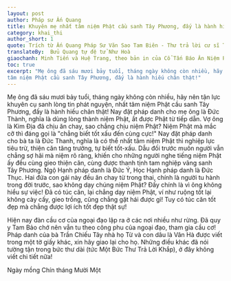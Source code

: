 ```yaml
---
layout: post
author: Pháp sư Ấn Quang
title: Khuyên mẹ nhất tâm niệm Phật cầu sanh Tây Phương, đấy là hành hiếu chân thật!
category: khai_thi
author_short: 1
quote: Trích từ Ấn Quang Pháp Sư Văn Sao Tam Biên - Thư trả lời cư sĩ Thái Tích Đỉnh (thư thứ nhất)
translateBy:  Bửu Quang tự đệ tử Như Hoà
giaochanh: Minh Tiến và Huệ Trang, theo bản in của Cổ Tấn Báo Ân Niệm Phật Đường, năm 2002.
toc: true
excerpt: "Mẹ ông đã sáu mươi bảy tuổi, tháng ngày không còn nhiều, hãy nên tận lực khuyên cụ sanh lòng tin phát nguyện, nhất 
tâm niệm Phật cầu sanh Tây Phương, đấy là hành hiếu chân thật!"
---
```



Mẹ ông đã sáu mươi bảy tuổi, tháng ngày không còn nhiều, hãy nên tận lực khuyên cụ sanh lòng tin phát nguyện, nhất 
tâm niệm Phật cầu sanh Tây Phương, đấy là hành hiếu chân thật! Nay đặt pháp danh cho mẹ ông là Đức Thành, nghĩa là 
dùng lòng thành niệm Phật, ắt được Phật từ tiếp dẫn. Vợ ông là Kim Địa đã chịu ăn chay, sao chẳng chịu niệm Phật? Niệm 
Phật mà mắc cỡ thì đáng gọi là "chẳng biết tốt xấu đến cùng cực!" Nay đặt pháp danh cho bà ta là Đức Thanh, nghĩa là 
có thể nhất tâm niệm Phật thì nghiệp lực tiêu trừ, thiện căn tăng trưởng, tự biết tốt-xấu. Dẫu đối trước muôn người 
vẫn chẳng sợ hãi mà niệm rõ ràng, khiến cho những người nghe tiếng niệm Phật ấy đều cùng gieo thiện căn, cùng được 
thanh tịnh tam nghiệp vãng sanh Tây Phương. Ngộ Hạnh pháp danh là Đức Ý, Học Hạnh pháp danh là Đức Thục. Hai đứa con gái 
này đều ăn chay từ trong thai, chính là người tu hành trong đời trước, sao không dạy chúng niệm Phật? Đấy chính là 
vì ông không hiểu sự việc! Đã có túc căn, lại chẳng dạy niệm Phật, ví như ruộng tốt lại không cày cấy, gieo trồng, cũng 
chẳng gặt hái được gì! Tuy có túc căn tốt đẹp mà chẳng được lợi ích tốt đẹp thật sự!

Hiện nay đàn cầu cơ của ngoại đạo lập ra ở các nơi nhiều như rừng. Đã quy y Tam Bảo chớ nên vẫn tu theo công phu của 
ngoại đạo, tham gia cầu cơ! Pháp danh của bà Trần Chiếu Tây nhà họ Từ và con dâu là Vân Hà được viết trong một tờ giấy khác, 
xin hãy giao lại cho họ. Những điều khác đã nói tường tận trong bức thư dài (tức Một Bức Thư Trả Lời Khắp), ở đây không 
viết chi tiết nữa!

Ngày mồng Chín tháng Mười Một
